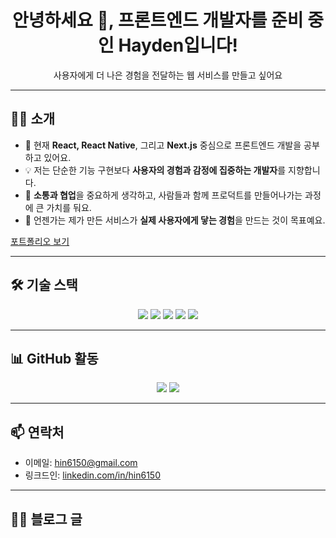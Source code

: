 <h1 align="center">안녕하세요 👋, 프론트엔드 개발자를 준비 중인 Hayden입니다!</h1>
<p align="center">사용자에게 더 나은 경험을 전달하는 웹 서비스를 만들고 싶어요</p>

---

## 👨‍💻 소개

- 🌱 현재 **React, React Native**, 그리고 **Next.js** 중심으로 프론트엔드 개발을 공부하고 있어요.
- 💡 저는 단순한 기능 구현보다 **사용자의 경험과 감정에 집중하는 개발자**를 지향합니다.
- 🤝 **소통과 협업**을 중요하게 생각하고, 사람들과 함께 프로덕트를 만들어나가는 과정에 큰 가치를 둬요.
- 🎯 언젠가는 제가 만든 서비스가 **실제 사용자에게 닿는 경험**을 만드는 것이 목표예요.

[포트폴리오 보기](hin6150.oopy.io)

---

## 🛠️ 기술 스택

<p align="center">
  <img src="https://img.shields.io/badge/TypeScript-020202?style=flat&logo=typescript" />
  <img src="https://img.shields.io/badge/React-20232A?style=flat&logo=react" />
  <img src="https://img.shields.io/badge/React_Native-20232A?style=flat&logo=react" />
  <img src="https://img.shields.io/badge/Next.js-000000?style=flat&logo=next.js" /> 
  <img src="https://img.shields.io/badge/Tailwind CSS-342B2B?style=flat&logo=tailwind-css" />
</p>

---

## 📊 GitHub 활동

<p align="center">
  <img src="https://github-readme-stats.vercel.app/api?username=hin6150&show_icons=true&theme=default" />
  <img src="https://github-readme-streak-stats.herokuapp.com?user=hin6150&theme=default" />
</p>

---

## 📫 연락처

- 이메일: hin6150@gmail.com
- 링크드인: [linkedin.com/in/hin6150](https://linkedin.com/in/hongki-shin-9673332a4/)

---

## ✍🏻 블로그 글
